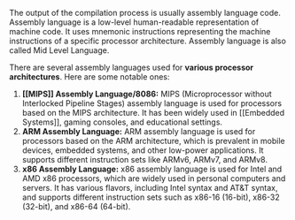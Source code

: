 The output of the compilation process is usually assembly language code. Assembly language is a low-level human-readable representation of machine code. It uses mnemonic instructions representing the machine instructions of a specific processor architecture.
Assembly language is also called Mid Level Language.

There are several assembly languages used for **various processor architectures**. Here are some notable ones:
1. **[[MIPS]] Assembly Language/8086:** MIPS (Microprocessor without Interlocked Pipeline Stages) assembly language is used for processors based on the MIPS architecture. It has been widely used in [[Embedded Systems]], gaming consoles, and educational settings.
2. **ARM Assembly Language:** ARM assembly language is used for processors based on the ARM architecture, which is prevalent in mobile devices, embedded systems, and other low-power applications. It supports different instruction sets like ARMv6, ARMv7, and ARMv8.
3. **x86 Assembly Language:** x86 assembly language is used for Intel and AMD x86 processors, which are widely used in personal computers and servers. It has various flavors, including Intel syntax and AT&T syntax, and supports different instruction sets such as x86-16 (16-bit), x86-32 (32-bit), and x86-64 (64-bit).
